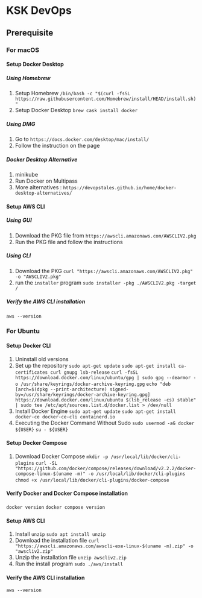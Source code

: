 # KSK DevOps
## Prerequisite 
### For macOS
#### Setup Docker Desktop
##### Using Homebrew
1. Setup Homebrew
`/bin/bash -c "$(curl -fsSL https://raw.githubusercontent.com/Homebrew/install/HEAD/install.sh)"`
2. Setup Docker Desktop
`brew cask install docker`

##### Using DMG
1. Go to `https://docs.docker.com/desktop/mac/install/`
2. Follow the instruction on the page

##### Docker Desktop Alternative
1. minikube
2. Run Docker on Multipass
3. More alternatives : `https://devopstales.github.io/home/docker-desktop-alternatives/`

#### Setup AWS CLI
##### Using GUI
1. Download the PKG file from `https://awscli.amazonaws.com/AWSCLIV2.pkg`
2. Run the PKG file and follow the instructions

##### Using CLI
1. Download the PKG
`curl "https://awscli.amazonaws.com/AWSCLIV2.pkg" -o "AWSCLIV2.pkg"`
2. run the `installer` program
`sudo installer -pkg ./AWSCLIV2.pkg -target /`

##### Verify the AWS CLI installation
`aws --version`

### For Ubuntu
#### Setup Docker CLI
1. Uninstall old versions
2. Set up the repository
`sudo apt-get update`
`sudo apt-get install ca-certificates curl gnupg lsb-release`
`curl -fsSL https://download.docker.com/linux/ubuntu/gpg | sudo gpg --dearmor -o /usr/share/keyrings/docker-archive-keyring.gpg`
`echo "deb [arch=$(dpkg --print-architecture) signed-by=/usr/share/keyrings/docker-archive-keyring.gpg] https://download.docker.com/linux/ubuntu $(lsb_release -cs) stable" | sudo tee /etc/apt/sources.list.d/docker.list > /dev/null`
3. Install Docker Engine
`sudo apt-get update`
`sudo apt-get install docker-ce docker-ce-cli containerd.io`
4. Executing the Docker Command Without Sudo
`sudo usermod -aG docker ${USER}`
`su - ${USER}`

#### Setup Docker Compose
1. Download Docker Compose 
`mkdir -p /usr/local/lib/docker/cli-plugins`
`curl -SL "https://github.com/docker/compose/releases/download/v2.2.2/docker-compose-linux-$(uname -m)" -o /usr/local/lib/docker/cli-plugins`
`chmod +x /usr/local/lib/docker/cli-plugins/docker-compose`

#### Verify Docker and Docker Compose installation
`docker version`
`docker compose version`

#### Setup AWS CLI
1. Install `unzip`
`sudo apt install unzip`
2. Download the installation file
`curl "https://awscli.amazonaws.com/awscli-exe-linux-$(uname -m).zip" -o "awscliv2.zip"`
3. Unzip the installation file
`unzip awscliv2.zip`
4. Run the install program
`sudo ./aws/install`

#### Verify the AWS CLI installation
`aws --version`
